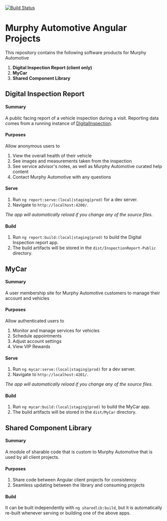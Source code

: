 [![Build Status](https://dev.azure.com/DanielCaspers/daniel/_apis/build/status/DanielCaspers.CA-Portal?branchName=master)](https://dev.azure.com/DanielCaspers/daniel/_build/latest?definitionId=3&branchName=master)

# Murphy Automotive Angular Projects
This repository contains the following software products for Murphy Automotive
1. **Digital Inspection Report (client only)**
2. **MyCar** 
3. **Shared Component Library**

## Digital Inspection Report
#### Summary 
A public facing report of a vehicle inspection during a visit. Reporting data comes from a running instance of
[DigitalInspection](https://github.com/DanielCaspers/DigitalInspection).

#### Purposes
Allow anonymous users to
1. View the overall health of their vehicle
2. See images and measurements taken from the inspection
3. See service advisor's notes, as well as Murphy Automotive curated help content
4. Contact Murphy Automotive with any questions

#### Serve
1. Run `ng report:serve:(local|staging|prod)` for a dev server.
2. Navigate to `http://localhost:4200/`.

_The app will automatically reload if you change any of the source files._

#### Build
1. Run `ng report:build:(local|staging|prod)` to build the Digital Inspection report app. 
2. The build artifacts will be stored in the `dist/InspectionReport-Public` directory.

## MyCar
#### Summary 
A user membership site for Murphy Automotive customers to manage their account and vehicles

#### Purposes
Allow authenticated users to 
1. Monitor and manage services for vehicles
2. Schedule appointments
3. Adjust account settings
4. View VIP Rewards

#### Serve
1. Run `ng mycar:serve:(local|staging|prod)` for a dev server.
2. Navigate to `http://localhost:4201/`.

_The app will automatically reload if you change any of the source files._

#### Build
1. Run `ng mycar:build:(local|staging|prod)` to build the MyCar app.
2. The build artifacts will be stored in the `dist/MyCar` directory.

## Shared Component Library
#### Summary
A module of sharable code that is custom to Murphy Automotive that is used by all client projects.

#### Purposes
1. Share code between Angular client projects for consistency
2. Seamless updating between the library and consuming projects

#### Build
It can be built independently with `ng sharedlib:build`, but it is automatically re-built whenever serving or building one of the above apps.
